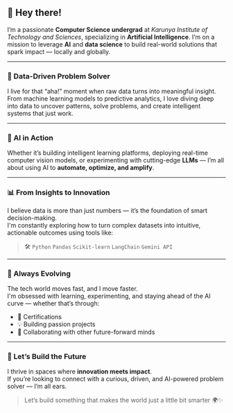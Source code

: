 ## 👋 Hey there!

I’m a passionate **Computer Science undergrad** at *Karunya Institute of Technology and Sciences*, specializing in **Artificial Intelligence**. I’m on a mission to leverage **AI** and **data science** to build real-world solutions that spark impact — locally and globally.

---

### 🔬 Data-Driven Problem Solver  
I live for that “aha!” moment when raw data turns into meaningful insight.  
From machine learning models to predictive analytics, I love diving deep into data to uncover patterns, solve problems, and create intelligent systems that just work.

---

### 🤖 AI in Action  
Whether it’s building intelligent learning platforms, deploying real-time computer vision models, or experimenting with cutting-edge **LLMs** — I’m all about using AI to **automate, optimize, and amplify**.

---

### 📊 From Insights to Innovation  
I believe data is more than just numbers — it’s the foundation of smart decision-making.  
I'm constantly exploring how to turn complex datasets into intuitive, actionable outcomes using tools like:

> 🛠️ `Python` `Pandas` `Scikit-learn` `LangChain` `Gemini API`

---

### 🧠 Always Evolving  
The tech world moves fast, and I move faster.  
I'm obsessed with learning, experimenting, and staying ahead of the AI curve — whether that’s through:

- 🧪 Certifications  
- 💡 Building passion projects  
- 🤝 Collaborating with other future-forward minds

---

### 🚀 Let’s Build the Future  
I thrive in spaces where **innovation meets impact**.  
If you’re looking to connect with a curious, driven, and AI-powered problem solver — I’m all ears.  

> Let’s build something that makes the world just a little bit smarter 🌍✨
